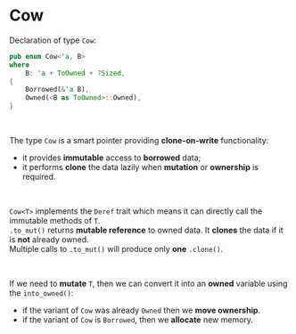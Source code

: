 # Cow
Declaration of type `Cow`:
```Rust
pub enum Cow<'a, B>
where
    B: 'a + ToOwned + ?Sized,
{
    Borrowed(&'a B),
    Owned(<B as ToOwned>::Owned),
}
```

<br>

The type `Cow` is a smart pointer providing **clone-on-write** functionality: 
- it provides **immutable** access to **borrowed** data;
- it performs **clone** the data lazily when **mutation** or **ownership** is required.

<br>

`Cow<T>` implements the `Deref` trait which means it can directly call the immutable methods of `T`.<br>
`.to_mut()` returns **mutable reference** to owned data. It **clones** the data if it is **not** already owned.<br>
Multiple calls to `.to_mut()` will produce only **one** `.clone()`.

<br>

If we need to **mutate** `T`, then we can convert it into an **owned** variable using the `into_owned()`:<br>
 - if the variant of `Cow` was already `Owned` then we **move ownership**.
 - if the variant of `Cow` is `Borrowed`, then we **allocate** new memory.
